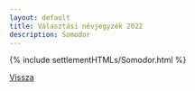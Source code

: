 ```yaml
---
layout: default
title: Választási névjegyzék 2022
description: Somodor
---
```


{% include settlementHTMLs/Somodor.html %}

[Vissza](../)
